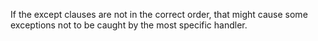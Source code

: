 If the except clauses are not in the correct order, that might cause some exceptions not to be caught by the most specific handler.
      